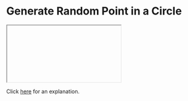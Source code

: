 # Generate Random Point in a Circle 

<iframe></iframe>

Click [here](Explanation.md) for an explanation.

